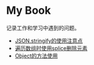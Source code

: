 # My Book

记录工作和学习中遇到的问题。

* [JSON.stringify的使用注意点](/jsonstringify.md)
* [遍历数组时使用splice删除元素](/bian-li-shu-zu-shi-shi-yong-splice-shan-chu-yuan-su.md)
* [Object的方法使用](/objectde-fang-fa-shi-yong.md)



